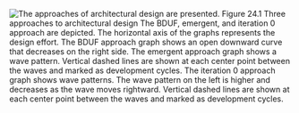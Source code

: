 ![The approaches of architectural design are presented.](graphics/24fig01.jpg) Figure 24.1 Three approaches to architectural design The BDUF, emergent, and iteration 0 approach are depicted. The horizontal axis of the graphs represents the design effort. The BDUF approach graph shows an open downward curve that decreases on the right side. The emergent approach graph shows a wave pattern. Vertical dashed lines are shown at each center point between the waves and marked as development cycles. The iteration 0 approach graph shows wave patterns. The wave pattern on the left is higher and decreases as the wave moves rightward. Vertical dashed lines are shown at each center point between the waves and marked as development cycles.